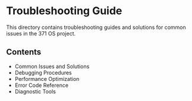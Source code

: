 # Troubleshooting Guide

This directory contains troubleshooting guides and solutions for common issues in the 371 OS project.

## Contents

- Common Issues and Solutions
- Debugging Procedures
- Performance Optimization
- Error Code Reference
- Diagnostic Tools